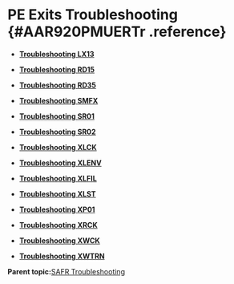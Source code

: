 # PE Exits Troubleshooting {#AAR920PMUERTr .reference}

-   **[Troubleshooting LX13](../html/UERZZLX13.md)**  

-   **[Troubleshooting RD15](../html/UERZZRD15.md)**  

-   **[Troubleshooting RD35](../html/UERZZRD35.md)**  

-   **[Troubleshooting SMFX](../html/UERZZSMFX.md)**  

-   **[Troubleshooting SR01](../html/UERZZSR01.md)**  

-   **[Troubleshooting SR02](../html/UERZZSR02.md)**  

-   **[Troubleshooting XLCK](../html/UERZZXLCK.md)**  

-   **[Troubleshooting XLENV](../html/UERZZXLENV.md)**  

-   **[Troubleshooting XLFIL](../html/UERZZXLFIL.md)**  

-   **[Troubleshooting XLST](../html/UERZZXLST.md)**  

-   **[Troubleshooting XP01](../html/UERZZXP01.md)**  

-   **[Troubleshooting XRCK](../html/UERZZXRCK.md)**  

-   **[Troubleshooting XWCK](../html/UERZZXWCK.md)**  

-   **[Troubleshooting XWTRN](../html/UERZZXWTRN.md)**  


**Parent topic:**[SAFR Troubleshooting](../html/AAR900SAFRTr.md)

